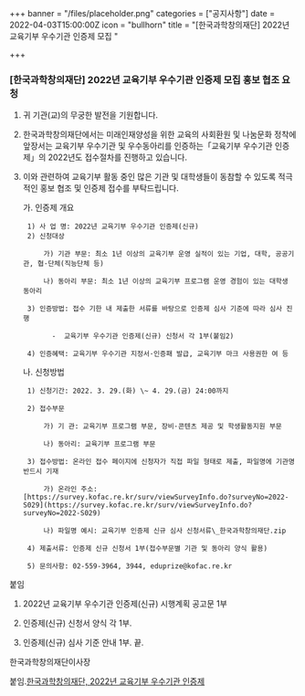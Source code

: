 +++
banner = "/files/placeholder.png"
categories = ["공지사항"]
date = 2022-04-03T15:00:00Z
icon = "bullhorn"
title = "[한국과학창의재단] 2022년 교육기부 우수기관 인증제 모집 "

+++
### [한국과학창의재단] 2022년 교육기부 우수기관 인증제 모집 홍보 협조 요청

1. 귀 기관(교)의 무궁한 발전을 기원합니다.

2. 한국과학창의재단에서는 미래인재양성을 위한 교육의 사회환원 및 나눔문화 정착에 앞장서는 교육기부 우수기관 및 우수동아리를 인증하는「교육기부 우수기관 인증제」의 2022년도 접수절차를 진행하고 있습니다.

3. 이와 관련하여 교육기부 활동 중인 많은 기관 및 대학생들이 동참할 수 있도록 적극 적인 홍보 협조 및 인증제 접수를 부탁드립니다.

	가. 인증제 개요

		1) 사 업 명: 2022년 교육기부 우수기관 인증제(신규)
		2) 신청대상

			가) 기관 부문: 최소 1년 이상의 교육기부 운영 실적이 있는 기업, 대학, 공공기관, 협·단체(직능단체 등)

			나) 동아리 부문: 최소 1년 이상의 교육기부 프로그램 운영 경험이 있는 대학생 동아리

		3) 인증방법: 접수 기한 내 제출한 서류를 바탕으로 인증제 심사 기준에 따라 심사 진행

			  -  교육기부 우수기관 인증제(신규) 신청서 각 1부(붙임2)

		4) 인증혜택: 교육기부 우수기관 지정서·인증패 발급, 교육기부 마크 사용권한 여 등

	나. 신청방법

		1) 신청기간: 2022. 3. 29.(화) \~ 4. 29.(금) 24:00까지

		2) 접수부문

			가) 기 관: 교육기부 프로그램 부문, 장비·콘텐츠 제공 및 학생활동지원 부문

			나) 동아리: 교육기부 프로그램 부문

		3) 접수방법: 온라인 접수 페이지에 신청자가 직접 파일 형태로 제출, 파일명에 기관명 반드시 기재

			가) 온라인 주소: [https://survey.kofac.re.kr/surv/viewSurveyInfo.do?surveyNo=2022-S029](https://survey.kofac.re.kr/surv/viewSurveyInfo.do?surveyNo=2022-S029)

			나) 파일명 예시: 교육기부 인증제 신규 심사 신청서류\_한국과학창의재단.zip

		4) 제출서류: 인증제 신규 신청서 1부(접수부문별 기관 및 동아리 양식 활용)

		5) 문의사항: 02-559-3964, 3944, eduprize@kofac.re.kr

붙임
1. 2022년 교육기부 우수기관 인증제(신규) 시행계획 공고문 1부

2. 인증제(신규) 신청서 양식 각 1부.

3. 인증제(신규) 심사 기준 안내 1부. 끝.

한국과학창의재단이사장

붙임.[한국과학창의재단, 2022년 교육기부 우수기관 인증제](/files/1-2022-_-_-_-_-_-2.zip)
